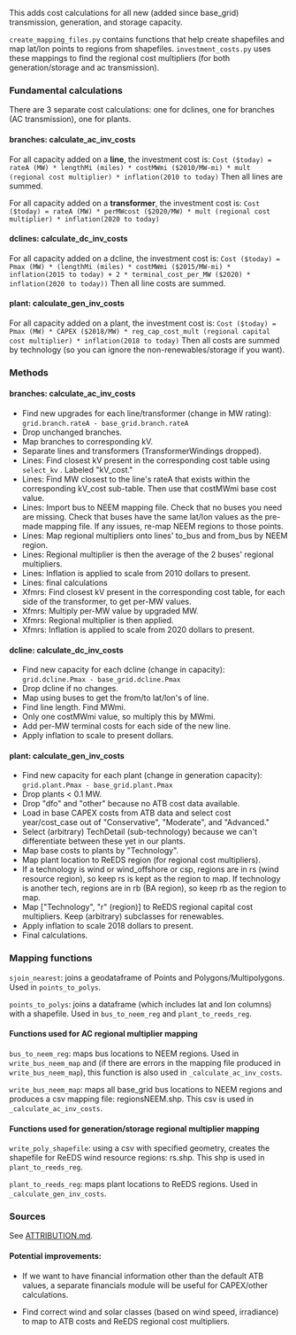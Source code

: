 This adds cost calculations for all new (added since base_grid) transmission, generation, and storage capacity.

`create_mapping_files.py` contains functions that help create shapefiles and map lat/lon points to regions from shapefiles. 
`investment_costs.py` uses these mappings to find the regional cost multipliers (for both generation/storage and ac transmission).

### Fundamental calculations
There are 3 separate cost calculations: one for dclines, one for branches (AC transmission), one for plants.

#### branches: calculate_ac_inv_costs

For all capacity added on a **line**, the investment cost is:
`Cost ($today) = rateA (MW) * lengthMi (miles) * costMWmi ($2010/MW-mi) * mult (regional cost multiplier) * inflation(2010 to today)`
Then all lines are summed.

For all capacity added on a **transformer**, the investment cost is:
`Cost ($today) = rateA (MW) * perMWcost ($2020/MW) * mult (regional cost multiplier) * inflation(2020 to today)`

#### dclines: calculate_dc_inv_costs

For all capacity added on a dcline, the investment cost is:
`Cost ($today) = Pmax (MW) * (lengthMi (miles) * costMWmi ($2015/MW-mi) * inflation(2015 to today) + 2 * terminal_cost_per_MW ($2020) * inflation(2020 to today))`
Then all line costs are summed.

#### plant: calculate_gen_inv_costs

For all capacity added on a plant, the investment cost is:
`Cost ($today) = Pmax (MW) * CAPEX ($2018/MW) * reg_cap_cost_mult (regional capital cost multiplier) * inflation(2018 to today)`
Then all costs are summed by technology (so you can ignore the non-renewables/storage if you want).


### Methods

#### branches: calculate_ac_inv_costs

- Find new upgrades for each line/transformer (change in MW rating): `grid.branch.rateA - base_grid.branch.rateA`
- Drop unchanged branches.
- Map branches to corresponding kV.
- Separate lines and transformers (TransformerWindings dropped).
- Lines: Find closest kV present in the corresponding cost table using `select_kv` . Labeled "kV_cost." 
- Lines: Find MW closest to the line's rateA that exists within the corresponding kV_cost sub-table. Then use that costMWmi base cost value.
- Lines: Import bus to NEEM mapping file. Check that no buses you need are missing. Check that buses have the same lat/lon values as the pre-made mapping file. If any issues, re-map NEEM regions to those points.
- Lines: Map regional multipliers onto lines' to_bus and from_bus by NEEM region.
- Lines: Regional multiplier is then the average of the 2 buses' regional multipliers.
- Lines: Inflation is applied to scale from 2010 dollars to present.
- Lines: final calculations
- Xfmrs: Find closest kV present in the corresponding cost table, for each side of the transformer, to get per-MW values.
- Xfmrs: Multiply per-MW value by upgraded MW.
- Xfmrs: Regional multiplier is then applied.
- Xfmrs: Inflation is applied to scale from 2020 dollars to present.

#### dcline: calculate_dc_inv_costs

- Find new capacity for each dcline (change in capacity): `grid.dcline.Pmax - base_grid.dcline.Pmax`
- Drop dcline if no changes.
- Map using buses to get the from/to lat/lon's of line.
- Find line length. Find MWmi.
- Only one costMWmi value, so multiply this by MWmi.
- Add per-MW terminal costs for each side of the new line.
- Apply inflation to scale to present dollars.

#### plant: calculate_gen_inv_costs

- Find new capacity for each plant (change in generation capacity): `grid.plant.Pmax - base_grid.plant.Pmax`
- Drop plants < 0.1 MW.
- Drop "dfo" and "other" because no ATB cost data available.
- Load in base CAPEX costs from ATB data and select cost year/cost_case out of "Conservative", "Moderate", and "Advanced."
- Select (arbitrary) TechDetail (sub-technology) because we can't differentiate between these yet in our plants.
- Map base costs to plants by "Technology".
- Map plant location to ReEDS region (for regional cost multipliers).
- If a technology is wind or wind_offshore or csp, regions are in rs (wind resource region), so keep rs is kept as the region to map. If technology is another tech, regions are in rb (BA region), so keep rb as the region to map.
- Map ["Technology", "r" (region)] to ReEDS regional capital cost multipliers. Keep (arbitrary) subclasses for renewables.
- Apply inflation to scale 2018 dollars to present.
- Final calculations.


### Mapping functions

`sjoin_nearest`: joins a geodataframe of Points and Polygons/Multipolygons. Used in `points_to_polys`.

`points_to_polys`: joins a dataframe (which includes lat and lon columns) with a shapefile. Used in `bus_to_neem_reg` and `plant_to_reeds_reg`.

#### Functions used for AC regional multiplier mapping

`bus_to_neem_reg`: maps bus locations to NEEM regions. Used in `write_bus_neem_map` and (if there are errors in the mapping file produced in `write_bus_neem_map`), this function is also used in `_calculate_ac_inv_costs`.

`write_bus_neem_map`: maps all base_grid bus locations to NEEM regions and produces a csv mapping file: regionsNEEM.shp. This csv is used in `_calculate_ac_inv_costs`.


#### Functions used for generation/storage regional multiplier mapping

`write_poly_shapefile`: using a csv with specified geometry, creates the shapefile for ReEDS wind resource regions: rs.shp. This shp is used in `plant_to_reeds_reg`.

`plant_to_reeds_reg`: maps plant locations to ReEDS regions. Used in `_calculate_gen_inv_costs`.


### Sources

See [ATTRIBUTION.md](../../../ATTRIBUTION.md).

#### Potential improvements:

- If we want to have financial information other than the default ATB values, a separate financials module will be useful for CAPEX/other calculations.

- Find correct wind and solar classes (based on wind speed, irradiance) to map to ATB costs and ReEDS regional cost multipliers.
